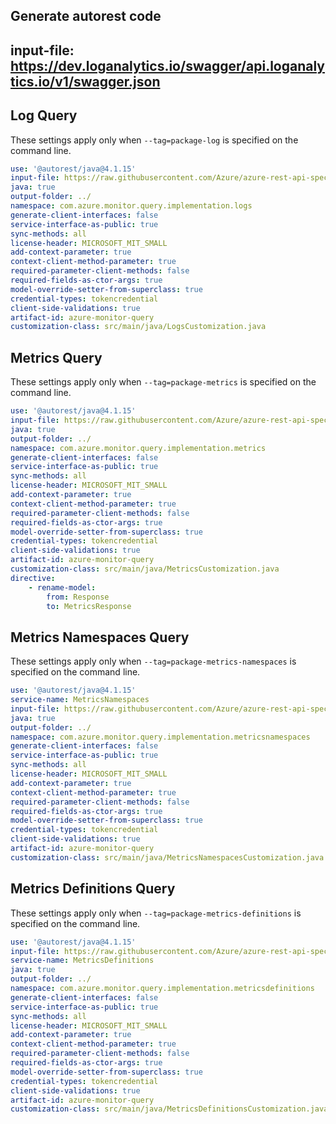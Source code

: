 ## Generate autorest code
## input-file: https://dev.loganalytics.io/swagger/api.loganalytics.io/v1/swagger.json

## Log Query 
These settings apply only when `--tag=package-log` is specified on the command line.

``` yaml $(tag) == 'package-log'
use: '@autorest/java@4.1.15'
input-file: https://raw.githubusercontent.com/Azure/azure-rest-api-specs/605407bc0c1a133018285f550d01175469cb3c3a/specification/operationalinsights/data-plane/Microsoft.OperationalInsights/stable/2022-10-27/OperationalInsights.json
java: true
output-folder: ../
namespace: com.azure.monitor.query.implementation.logs
generate-client-interfaces: false
service-interface-as-public: true
sync-methods: all
license-header: MICROSOFT_MIT_SMALL
add-context-parameter: true
context-client-method-parameter: true
required-parameter-client-methods: false 
required-fields-as-ctor-args: true
model-override-setter-from-superclass: true
credential-types: tokencredential
client-side-validations: true
artifact-id: azure-monitor-query
customization-class: src/main/java/LogsCustomization.java
```

## Metrics Query
These settings apply only when `--tag=package-metrics` is specified on the command line.

``` yaml $(tag) == 'package-metrics'
use: '@autorest/java@4.1.15'
input-file: https://raw.githubusercontent.com/Azure/azure-rest-api-specs/dba6ed1f03bda88ac6884c0a883246446cc72495/specification/monitor/resource-manager/Microsoft.Insights/stable/2018-01-01/metrics_API.json
java: true
output-folder: ../
namespace: com.azure.monitor.query.implementation.metrics
generate-client-interfaces: false
service-interface-as-public: true
sync-methods: all
license-header: MICROSOFT_MIT_SMALL
add-context-parameter: true
context-client-method-parameter: true
required-parameter-client-methods: false 
required-fields-as-ctor-args: true
model-override-setter-from-superclass: true
credential-types: tokencredential
client-side-validations: true
artifact-id: azure-monitor-query
customization-class: src/main/java/MetricsCustomization.java
directive:
    - rename-model:
        from: Response
        to: MetricsResponse
```

## Metrics Namespaces Query
These settings apply only when `--tag=package-metrics-namespaces` is specified on the command line.

``` yaml $(tag) == 'package-metrics-namespaces'
use: '@autorest/java@4.1.15'
service-name: MetricsNamespaces
input-file: https://raw.githubusercontent.com/Azure/azure-rest-api-specs/dba6ed1f03bda88ac6884c0a883246446cc72495/specification/monitor/resource-manager/Microsoft.Insights/preview/2017-12-01-preview/metricNamespaces_API.json
java: true
output-folder: ../
namespace: com.azure.monitor.query.implementation.metricsnamespaces
generate-client-interfaces: false
service-interface-as-public: true
sync-methods: all
license-header: MICROSOFT_MIT_SMALL
add-context-parameter: true
context-client-method-parameter: true
required-parameter-client-methods: false 
required-fields-as-ctor-args: true
model-override-setter-from-superclass: true
credential-types: tokencredential
client-side-validations: true
artifact-id: azure-monitor-query
customization-class: src/main/java/MetricsNamespacesCustomization.java
```

## Metrics Definitions Query
These settings apply only when `--tag=package-metrics-definitions` is specified on the command line.

``` yaml $(tag) == 'package-metrics-definitions'
use: '@autorest/java@4.1.15'
input-file: https://raw.githubusercontent.com/Azure/azure-rest-api-specs/dba6ed1f03bda88ac6884c0a883246446cc72495/specification/monitor/resource-manager/Microsoft.Insights/stable/2018-01-01/metricDefinitions_API.json
service-name: MetricsDefinitions
java: true
output-folder: ../
namespace: com.azure.monitor.query.implementation.metricsdefinitions
generate-client-interfaces: false
service-interface-as-public: true
sync-methods: all
license-header: MICROSOFT_MIT_SMALL
add-context-parameter: true
context-client-method-parameter: true
required-parameter-client-methods: false 
required-fields-as-ctor-args: true
model-override-setter-from-superclass: true
credential-types: tokencredential
client-side-validations: true
artifact-id: azure-monitor-query
customization-class: src/main/java/MetricsDefinitionsCustomization.java
```
